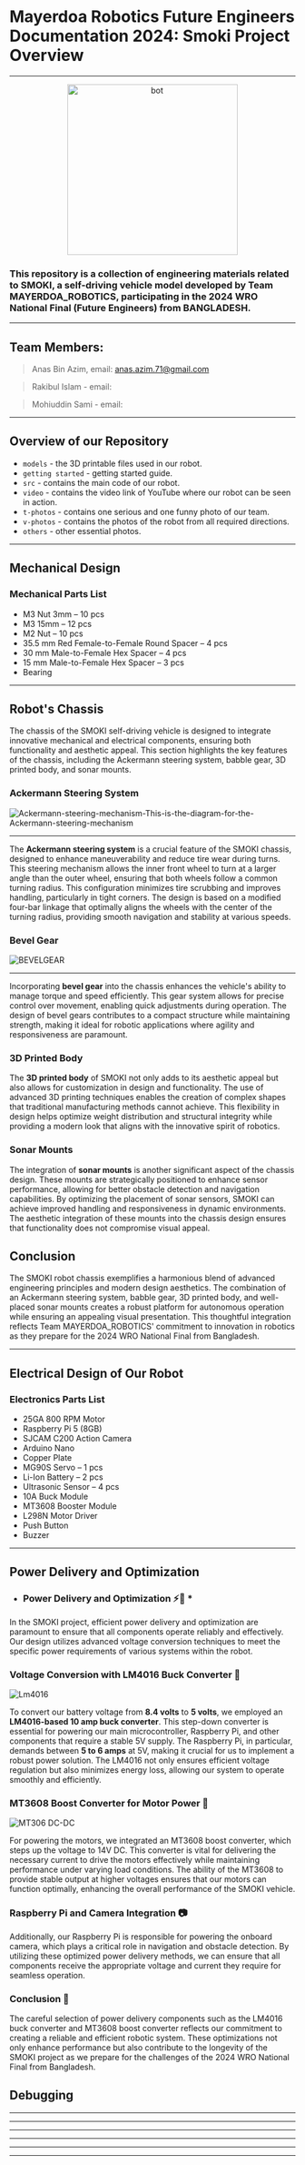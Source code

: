 # Mayerdoa Robotics Future Engineers Documentation 2024: Smoki Project Overview
----
<div align="center">
  <img src="https://github.com/user-attachments/assets/08601b9d-fa28-4cfd-aa6c-960e2666ef5a" alt="bot" width="300" />
</div>

### This repository is a collection of engineering materials related to SMOKI, a self-driving vehicle model developed by Team MAYERDOA_ROBOTICS, participating in the 2024 WRO National Final (Future Engineers) from BANGLADESH.
----

## Team Members:
> Anas Bin Azim, email: anas.azim.71@gmail.com

> Rakibul Islam - email:

> Mohiuddin Sami - email:

----

## Overview of our Repository

 * `models` - the 3D printable files used in our robot.
 * `getting started` - getting started guide.
 * `src` - contains the main code of our robot.
 * `video` - contains the video link of YouTube where our robot can be seen in action.
 * `t-photos` - contains one serious and one funny photo of our team.
 * `v-photos` - contains the photos of the robot from all required directions.
 * `others` - other essential photos.

----

## Mechanical Design

### Mechanical Parts List
* M3 Nut 3mm – 10 pcs
* M3 15mm – 12 pcs
* M2 Nut – 10 pcs
* 35.5 mm Red Female-to-Female Round Spacer – 4 pcs
* 30 mm Male-to-Female Hex Spacer – 4 pcs
* 15 mm Male-to-Female Hex Spacer – 3 pcs
* Bearing

----

## Robot's Chassis

The chassis of the SMOKI self-driving vehicle is designed to integrate innovative mechanical and electrical components, ensuring both functionality and aesthetic appeal. This section highlights the key features of the chassis, including the Ackermann steering system, babble gear, 3D printed body, and sonar mounts.


### Ackermann Steering System

![Ackermann-steering-mechanism-This-is-the-diagram-for-the-Ackermann-steering-mechanism](https://github.com/user-attachments/assets/5f9959c6-4502-4eab-a4da-55fe32c69f43)



---

The **Ackermann steering system** is a crucial feature of the SMOKI chassis, designed to enhance maneuverability and reduce tire wear during turns. This steering mechanism allows the inner front wheel to turn at a larger angle than the outer wheel, ensuring that both wheels follow a common turning radius. This configuration minimizes tire scrubbing and improves handling, particularly in tight corners. The design is based on a modified four-bar linkage that optimally aligns the wheels with the center of the turning radius, providing smooth navigation and stability at various speeds.

### Bevel Gear
<u> </u>
![BEVELGEAR](https://github.com/user-attachments/assets/43fb031e-52ba-4e7a-ab7d-bf6c4b74763a)

---




Incorporating **bevel gear** into the chassis enhances the vehicle's ability to manage torque and speed efficiently. This gear system allows for precise control over movement, enabling quick adjustments during operation. The design of bevel gears contributes to a compact structure while maintaining strength, making it ideal for robotic applications where agility and responsiveness are paramount.

### 3D Printed Body

The **3D printed body** of SMOKI not only adds to its aesthetic appeal but also allows for customization in design and functionality. The use of advanced 3D printing techniques enables the creation of complex shapes that traditional manufacturing methods cannot achieve. This flexibility in design helps optimize weight distribution and structural integrity while providing a modern look that aligns with the innovative spirit of robotics.

### Sonar Mounts

The integration of **sonar mounts** is another significant aspect of the chassis design. These mounts are strategically positioned to enhance sensor performance, allowing for better obstacle detection and navigation capabilities. By optimizing the placement of sonar sensors, SMOKI can achieve improved handling and responsiveness in dynamic environments. The aesthetic integration of these mounts into the chassis design ensures that functionality does not compromise visual appeal.

## Conclusion

The SMOKI robot chassis exemplifies a harmonious blend of advanced engineering principles and modern design aesthetics. The combination of an Ackermann steering system, babble gear, 3D printed body, and well-placed sonar mounts creates a robust platform for autonomous operation while ensuring an appealing visual presentation. This thoughtful integration reflects Team MAYERDOA_ROBOTICS' commitment to innovation in robotics as they prepare for the 2024 WRO National Final from Bangladesh.

----

## Electrical Design of Our Robot

### Electronics Parts List
* 25GA 800 RPM Motor
* Raspberry Pi 5 (8GB)
* SJCAM C200 Action Camera
* Arduino Nano
* Copper Plate
* MG90S Servo – 1 pcs
* Li-Ion Battery – 2 pcs
* Ultrasonic Sensor – 4 pcs
* 10A Buck Module
* MT3608 Booster Module
* L298N Motor Driver
* Push Button
* Buzzer

----

## Power Delivery and Optimization

* ### Power Delivery and Optimization ⚡🔋 *
In the SMOKI project, efficient power delivery and optimization are paramount to ensure that all components operate reliably and effectively. Our design utilizes advanced voltage conversion techniques to meet the specific power requirements of various systems within the robot.

### Voltage Conversion with LM4016 Buck Converter 🔽

![Lm4016](https://github.com/user-attachments/assets/bdc26d30-7b1c-49c7-82f4-e08e2a08ef87)


To convert our battery voltage from **8.4 volts** to **5 volts**, we employed an **LM4016-based 10 amp buck converter**. This step-down converter is essential for powering our main microcontroller, Raspberry Pi, and other components that require a stable 5V supply. The Raspberry Pi, in particular, demands between **5 to 6 amps** at 5V, making it crucial for us to implement a robust power solution. The LM4016 not only ensures efficient voltage regulation but also minimizes energy loss, allowing our system to operate smoothly and efficiently.

### MT3608 Boost Converter for Motor Power 🔼

![MT306 DC-DC ](https://github.com/user-attachments/assets/df1ad4a9-8bfe-4b93-9299-7dd5913af512)

For powering the motors, we integrated an MT3608 boost converter, which steps up the voltage to 14V DC. This converter is vital for delivering the necessary current to drive the motors effectively while maintaining performance under varying load conditions. The ability of the MT3608 to provide stable output at higher voltages ensures that our motors can function optimally, enhancing the overall performance of the SMOKI vehicle.

### Raspberry Pi and Camera Integration 📷

Additionally, our Raspberry Pi is responsible for powering the onboard camera, which plays a critical role in navigation and obstacle detection. By utilizing these optimized power delivery methods, we can ensure that all components receive the appropriate voltage and current they require for seamless operation.

### Conclusion 🌟
The careful selection of power delivery components such as the LM4016 buck converter and MT3608 boost converter reflects our commitment to creating a reliable and efficient robotic system. These optimizations not only enhance performance but also contribute to the longevity of the SMOKI project as we prepare for the challenges of the 2024 WRO National Final from Bangladesh.

## Debugging

----
----
----





----
----
----
